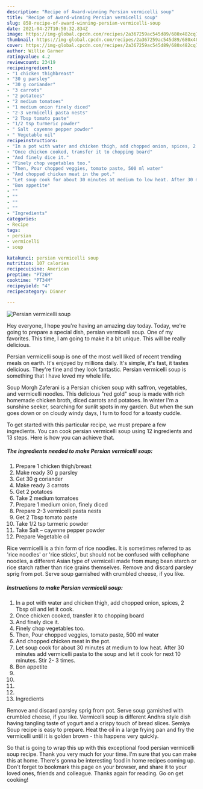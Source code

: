 ```yaml
---
description: "Recipe of Award-winning Persian vermicelli soup"
title: "Recipe of Award-winning Persian vermicelli soup"
slug: 858-recipe-of-award-winning-persian-vermicelli-soup
date: 2021-04-27T10:50:32.834Z
image: https://img-global.cpcdn.com/recipes/2a367259ac545d89/680x482cq70/persian-vermicelli-soup-recipe-main-photo.jpg
thumbnail: https://img-global.cpcdn.com/recipes/2a367259ac545d89/680x482cq70/persian-vermicelli-soup-recipe-main-photo.jpg
cover: https://img-global.cpcdn.com/recipes/2a367259ac545d89/680x482cq70/persian-vermicelli-soup-recipe-main-photo.jpg
author: Willie Garner
ratingvalue: 4.2
reviewcount: 23419
recipeingredient:
- "1 chicken thighbreast"
- "30 g parsley"
- "30 g coriander"
- "3 carrots"
- "2 potatoes"
- "2 medium tomatoes"
- "1 medium onion finely diced"
- "2-3 vermicelli pasta nests"
- "2 Tbsp tomato paste"
- "1/2 tsp turmeric powder"
- " Salt  cayenne pepper powder"
- " Vegetable oil"
recipeinstructions:
- "In a pot with water and chicken thigh, add chopped onion, spices, 2 Tbsp oil and let it cook."
- "Once chicken cooked, transfer it to chopping board"
- "And finely dice it."
- "Finely chop vegetables too."
- "Then, Pour chopped veggies, tomato paste, 500 ml water"
- "And chopped chicken meat in the pot."
- "Let soup cook for about 30 minutes at medium to low heat. After 30 minutes add vermicelli pasta to the soup and let it cook for next 10 minutes. Stir 2- 3 times."
- "Bon appetite"
- ""
- ""
- ""
- ""
- "Ingredients"
categories:
- Recipe
tags:
- persian
- vermicelli
- soup

katakunci: persian vermicelli soup 
nutrition: 107 calories
recipecuisine: American
preptime: "PT26M"
cooktime: "PT34M"
recipeyield: "4"
recipecategory: Dinner

---
```



![Persian vermicelli soup](https://img-global.cpcdn.com/recipes/2a367259ac545d89/680x482cq70/persian-vermicelli-soup-recipe-main-photo.jpg)

Hey everyone, I hope you're having an amazing day today. Today, we're going to prepare a special dish, persian vermicelli soup. One of my favorites. This time, I am going to make it a bit unique. This will be really delicious.

Persian vermicelli soup is one of the most well liked of recent trending meals on earth. It's enjoyed by millions daily. It's simple, it's fast, it tastes delicious. They're fine and they look fantastic. Persian vermicelli soup is something that I have loved my whole life.

Soup Morgh Zaferani is a Persian chicken soup with saffron, vegetables, and vermicelli noodles. This delicious &#34;red gold&#34; soup is made with rich homemade chicken broth, diced carrots and potatoes. In winter I&#39;m a sunshine seeker, searching for sunlit spots in my garden. But when the sun goes down or on cloudy windy days, I turn to food for a toasty cuddle.


To get started with this particular recipe, we must prepare a few ingredients. You can cook persian vermicelli soup using 12 ingredients and 13 steps. Here is how you can achieve that.

<!--inarticleads1-->

##### The ingredients needed to make Persian vermicelli soup:

1. Prepare 1 chicken thigh/breast
1. Make ready 30 g parsley
1. Get 30 g coriander
1. Make ready 3 carrots
1. Get 2 potatoes
1. Take 2 medium tomatoes
1. Prepare 1 medium onion, finely diced
1. Prepare 2-3 vermicelli pasta nests
1. Get 2 Tbsp tomato paste
1. Take 1/2 tsp turmeric powder
1. Take  Salt – cayenne pepper powder
1. Prepare  Vegetable oil


Rice vermicelli is a thin form of rice noodles. It is sometimes referred to as &#39;rice noodles&#39; or &#39;rice sticks&#39;, but should not be confused with cellophane noodles, a different Asian type of vermicelli made from mung bean starch or rice starch rather than rice grains themselves. Remove and discard parsley sprig from pot. Serve soup garnished with crumbled cheese, if you like. 

<!--inarticleads2-->

##### Instructions to make Persian vermicelli soup:

1. In a pot with water and chicken thigh, add chopped onion, spices, 2 Tbsp oil and let it cook.
1. Once chicken cooked, transfer it to chopping board
1. And finely dice it.
1. Finely chop vegetables too.
1. Then, Pour chopped veggies, tomato paste, 500 ml water
1. And chopped chicken meat in the pot.
1. Let soup cook for about 30 minutes at medium to low heat. After 30 minutes add vermicelli pasta to the soup and let it cook for next 10 minutes. Stir 2- 3 times.
1. Bon appetite
1. 
1. 
1. 
1. 
1. Ingredients


Remove and discard parsley sprig from pot. Serve soup garnished with crumbled cheese, if you like. Vermicelli soup is different Andhra style dish having tangling taste of yogurt and a crispy touch of bread slices. Semiya Soup recipe is easy to prepare. Heat the oil in a large frying pan and fry the vermicelli until it is golden brown - this happens very quickly. 

So that is going to wrap this up with this exceptional food persian vermicelli soup recipe. Thank you very much for your time. I'm sure that you can make this at home. There's gonna be interesting food in home recipes coming up. Don't forget to bookmark this page on your browser, and share it to your loved ones, friends and colleague. Thanks again for reading. Go on get cooking!
